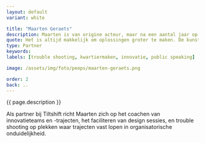 ```yaml
---
layout: default
variant: white

title: "Maarten Geraets"
description: Maarten is van origine acteur, maar na een aantal jaar op de planken te hebben gestaan heeft hij zich omgeschoold tot bestuurskundige. Als procesdesigner en kwartiermaker innovatie stond hij aan de wieg van succesvolle in-house startups als virtuele SIM-only provider Hollands Nieuwe, en Datalab Amsterdam, de data-innovatiewerkplaats van de gemeente Amsterdam.
quote: Het is altijd makkelijk om oplossingen groter te maken. De kunst is om ze klein te houden.
type: Partner
keywords:
labels: [trouble shooting, kwartiermaken, innovatie, public speaking]

image: /assets/img/foto/peeps/maarten-geraets.png

order: 2
back: ..
---
```

{{ page.description }}

Als partner bij Tiltshift richt Maarten zich op het coachen van innovatieteams en -trajecten, het faciliteren van design sessies, en trouble shooting op plekken waar trajecten vast lopen in organisatorische onduidelijkheid.